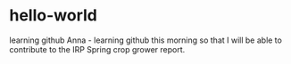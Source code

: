 # hello-world
learning github
Anna - learning github this morning so that I will be able to contribute to the IRP Spring crop grower report.
